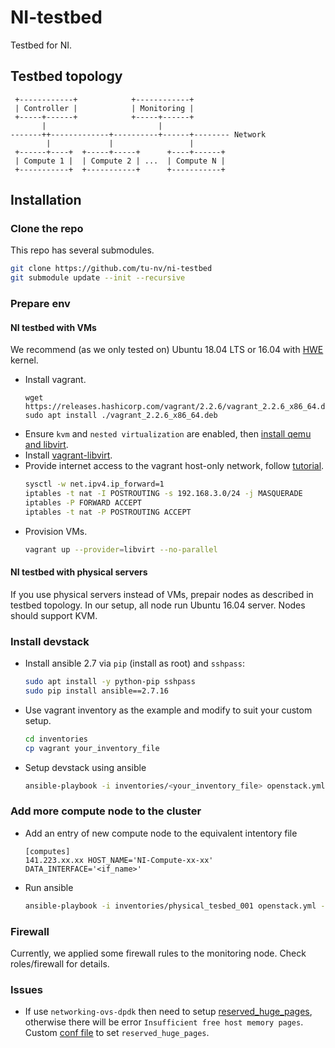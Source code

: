 # NI-testbed

Testbed for NI.

## Testbed topology
```
 +------------+            +------------+
 | Controller |            | Monitoring |
 +-----+------+            +-----+------+
       |                         |
-------++-------------+----------+------+-------- Network
        |             |                 |
 +------+----+  +-----+-----+      +----+------+
 | Compute 1 |  | Compute 2 | ...  | Compute N |
 +-----------+  +-----------+      +-----------+

```

## Installation

### Clone the repo
This repo has several submodules.
```bash
git clone https://github.com/tu-nv/ni-testbed
git submodule update --init --recursive
```
### Prepare env
#### NI testbed with VMs
We recommend (as we only tested on) Ubuntu 18.04 LTS or 16.04 with [HWE](https://wiki.ubuntu.com/Kernel/LTSEnablementStack) kernel.

- Install vagrant.
    ```
    wget https://releases.hashicorp.com/vagrant/2.2.6/vagrant_2.2.6_x86_64.deb
    sudo apt install ./vagrant_2.2.6_x86_64.deb
    ```
- Ensure `kvm` and `nested virtualization` are enabled, then [install qemu and libvirt](https://help.ubuntu.com/lts/serverguide/libvirt.html.en).
- Install [vagrant-libvirt](https://github.com/vagrant-libvirt/vagrant-libvirt).
- Provide internet access to the vagrant host-only network, follow [tutorial](https://superuser.com/questions/1237463/virtualbox-host-only-with-internet).
    ```bash
    sysctl -w net.ipv4.ip_forward=1
    iptables -t nat -I POSTROUTING -s 192.168.3.0/24 -j MASQUERADE
    iptables -P FORWARD ACCEPT
    iptables -t nat -P POSTROUTING ACCEPT
    ```
- Provision VMs.
    ```bash
    vagrant up --provider=libvirt --no-parallel
    ```


#### NI testbed with physical servers
If you use physical servers instead of VMs, prepair nodes as described in testbed topology. In our setup, all node run Ubuntu 16.04 server. Nodes should support KVM.

### Install devstack
- Install ansible 2.7 via `pip` (install as root) and `sshpass`:
    ```bash
    sudo apt install -y python-pip sshpass
    sudo pip install ansible==2.7.16
    ```
- Use vagrant inventory as the example and modify to suit your custom setup.
    ```bash
    cd inventories
    cp vagrant your_inventory_file
    ```
- Setup devstack using ansible
    ```bash
    ansible-playbook -i inventories/<your_inventory_file> openstack.yml
    ```

### Add more compute node to the cluster
- Add an entry of new compute node to the equivalent intentory file
    ```
    [computes]
    141.223.xx.xx HOST_NAME='NI-Compute-xx-xx' DATA_INTERFACE='<if_name>'
    ```
- Run ansible
    ```bash
    ansible-playbook -i inventories/physical_tesbed_001 openstack.yml --limit 141.223.xx.xx
    ```

### Firewall
Currently, we applied some firewall rules to the monitoring node. Check roles/firewall for details.

### Issues
- If use `networking-ovs-dpdk` then need to setup [reserved_huge_pages](https://bugzilla.redhat.com/show_bug.cgi?id=1517004#c24), otherwise there will be error `Insufficient free host memory pages`. Custom [conf file](roles/computes/templates/local.conf.j2) to set `reserved_huge_pages`.
